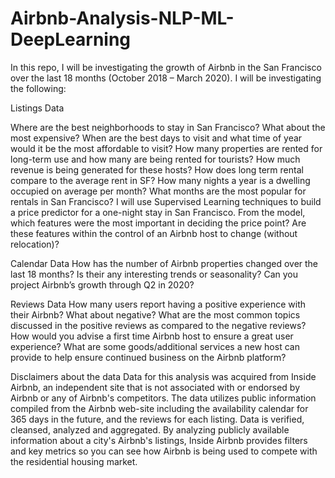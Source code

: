 # Airbnb-Analysis-NLP-ML-DeepLearning
In this repo, I will be investigating the growth of Airbnb in the San Francisco over the last 18 months (October 2018  – March 2020). I will be investigating the following:

Listings Data

Where are the best neighborhoods to stay in San Francisco? What about the most expensive? When are the best days to visit and what time of year would it be the most affordable to visit? How many properties are rented for long-term use and how many are being rented for tourists? How much revenue is being generated for these hosts? How does long term rental compare to the average rent in SF?
How many nights a year is a dwelling occupied on average per month? What months are the most popular for rentals in San Francisco?
I will use Supervised Learning techniques to build a price predictor for a one-night stay in San Francisco. From the model, which features were the most important in deciding the price point? Are these features within the control of an Airbnb host to change (without relocation)?


Calendar Data
How has the number of Airbnb properties changed over the last 18 months? Is their any interesting trends or seasonality? Can you project Airbnb’s growth through Q2 in 2020?

Reviews Data
How many users report having a positive experience with their Airbnb? What about negative? What are the most common topics discussed in the positive reviews as compared to the negative reviews?
How would you advise a first time Airbnb host to ensure a great user experience? What are some goods/additional services a new host can provide to help ensure continued business on the Airbnb platform?

Disclaimers about the data
Data for this analysis was acquired from Inside Airbnb, an independent site that is not associated with or endorsed by Airbnb or any of Airbnb's competitors. The data utilizes public information compiled from the Airbnb web-site including the availability calendar for 365 days in the future, and the reviews for each listing. Data is verified, cleansed, analyzed and aggregated. By analyzing publicly available information about a city's Airbnb's listings, Inside Airbnb provides filters and key metrics so you can see how Airbnb is being used to compete with the residential housing market.


